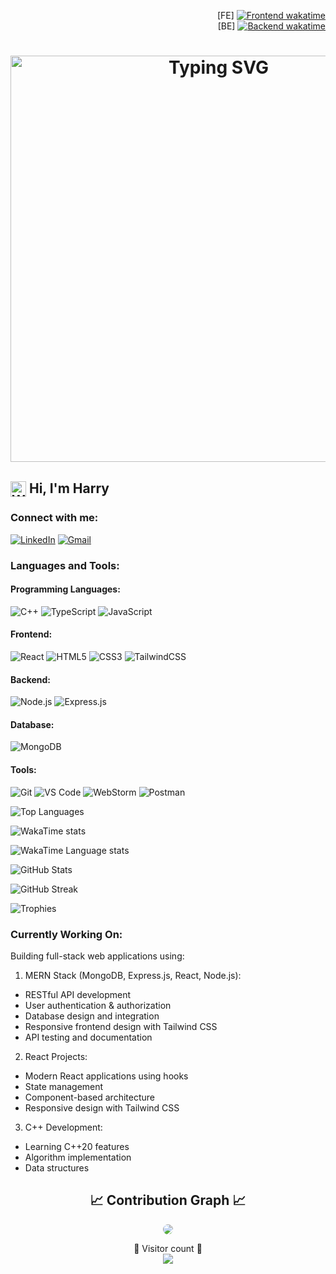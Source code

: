 <!--testing-->
<!--Header-->
<p align="right">
  [FE] <a href="https://wakatime.com/badge/user/cd64c01f-cc55-41ce-a027-2f4d22c78ed5/project/72478e11-3d7e-4c92-a656-d18837c47539"><img src="https://wakatime.com/badge/user/cd64c01f-cc55-41ce-a027-2f4d22c78ed5/project/72478e11-3d7e-4c92-a656-d18837c47539.svg" alt="Frontend wakatime"></a>
  <br/>
  [BE] <a href="https://wakatime.com/badge/user/cd64c01f-cc55-41ce-a027-2f4d22c78ed5/project/c2770271-ed40-46fa-9caf-cc65c7f5275f"><img src="https://wakatime.com/badge/user/cd64c01f-cc55-41ce-a027-2f4d22c78ed5/project/c2770271-ed40-46fa-9caf-cc65c7f5275f.svg" alt="Backend wakatime"></a>
</p>
<h1 align="center">
    <img width="650px" src="https://readme-typing-svg.herokuapp.com?font=Ubuntu&duration=4000&pause=1000&color=00ff00&size=22&center=true&vCenter=true&width=650&lines=Hello%2C+World+🗺️;Welcome+to+my+GitHub+profile+⌮" alt="Typing SVG" />
</h1>

## <img align="center" src="https://media.giphy.com/media/hvRJCLFzcasrR4ia7z/giphy.gif" width="25" alt="WavingHand-gif" /> Hi, I'm Harry


### Connect with me:
[![LinkedIn](https://img.shields.io/badge/LinkedIn-0077B5?style=for-the-badge&logo=linkedin&logoColor=white)](https://www.linkedin.com/in/harry-lin-85b393191?utm_source=share&utm_campaign=share_via&utm_content=profile&utm_medium=ios_app)
[![Gmail](https://img.shields.io/badge/Gmail-D14836?style=for-the-badge&logo=gmail&logoColor=white)](mailto:prismastudio2024@outlook.com)

### Languages and Tools:
#### Programming Languages:
![C++](https://img.shields.io/badge/C++-00599C?style=for-the-badge&logo=cplusplus&logoColor=white)
![TypeScript](https://img.shields.io/badge/TypeScript-007ACC?style=for-the-badge&logo=typescript&logoColor=white)
![JavaScript](https://img.shields.io/badge/JavaScript-F7DF1E?style=for-the-badge&logo=javascript&logoColor=black)

#### Frontend:
![React](https://img.shields.io/badge/React-20232A?style=for-the-badge&logo=react&logoColor=61DAFB)
![HTML5](https://img.shields.io/badge/HTML5-E34F26?style=for-the-badge&logo=html5&logoColor=white)
![CSS3](https://img.shields.io/badge/CSS3-1572B6?style=for-the-badge&logo=css3&logoColor=white)
![TailwindCSS](https://img.shields.io/badge/Tailwind_CSS-38B2AC?style=for-the-badge&logo=tailwind-css&logoColor=white)

#### Backend:
![Node.js](https://img.shields.io/badge/Node.js-339933?style=for-the-badge&logo=nodedotjs&logoColor=white)
![Express.js](https://img.shields.io/badge/Express.js-000000?style=for-the-badge&logo=express&logoColor=white)

#### Database:
![MongoDB](https://img.shields.io/badge/MongoDB-4EA94B?style=for-the-badge&logo=mongodb&logoColor=white)

#### Tools:
![Git](https://img.shields.io/badge/Git-F05032?style=for-the-badge&logo=git&logoColor=white)
![VS Code](https://img.shields.io/badge/Visual_Studio_Code-0078D4?style=for-the-badge&logo=visual%20studio%20code&logoColor=white)
![WebStorm](https://img.shields.io/badge/WebStorm-000000?style=for-the-badge&logo=WebStorm&logoColor=white)
![Postman](https://img.shields.io/badge/Postman-FF6C37?style=for-the-badge&logo=Postman&logoColor=white)

![Top Languages](https://github-readme-stats.vercel.app/api/top-langs/?username=softwarejob&layout=normal&bg_color=30,e96443,904e95&title_color=fff&text_color=fff&hide_border=true&langs_count=15&card_width=500)

![WakaTime stats](https://github-readme-stats.vercel.app/api/wakatime?username=@softwarejob&theme=ambient_gradient&cache_seconds=14400)

<!-- WakaTime 原生圖表 -->
![WakaTime Language stats](https://wakatime.com/share/@softwarejob/dc548495-ed20-4abd-b847-ebeecb19e846.svg)

![GitHub Stats](https://github-readme-stats.vercel.app/api?username=softwarejob&theme=ambient_gradient&cache_seconds=14400&show_icons=true&locale=en)

![GitHub Streak](https://github-readme-streak-stats.herokuapp.com/?user=softwarejob&theme=ambient_gradient&cache_seconds=14400)

![Trophies](https://github-profile-trophy.vercel.app/?username=softwarejob&cache_seconds=14400)

### Currently Working On:
Building full-stack web applications using:
1. MERN Stack (MongoDB, Express.js, React, Node.js):
  - RESTful API development
  - User authentication & authorization
  - Database design and integration
  - Responsive frontend design with Tailwind CSS
  - API testing and documentation

2. React Projects:
  - Modern React applications using hooks
  - State management
  - Component-based architecture
  - Responsive design with Tailwind CSS

3. C++ Development:
  - Learning C++20 features
  - Algorithm implementation
  - Data structures

<h2 align="center">📈 Contribution Graph 📈</h2>
<div align="center">
    <img src="https://github-readme-activity-graph.vercel.app/graph?username=softwarejob&bg_color=000000&color=00ff00&line=00ff00&point=00ff00&area=true&hide_border=true" style="border-radius: 15px;">
</div>

<p align="center">
  👀 Visitor count 👀<br>
  <img src="https://profile-counter.glitch.me/softwarejob/count.svg" />
</p>

